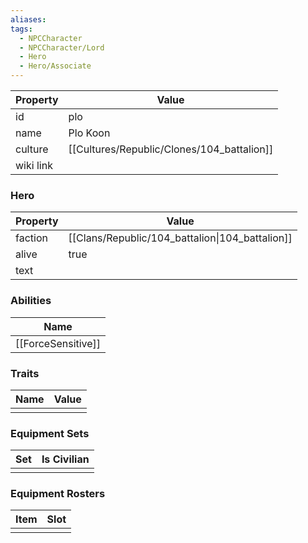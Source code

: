 ```yaml
---
aliases: 
tags:
  - NPCCharacter
  - NPCCharacter/Lord
  - Hero
  - Hero/Associate
---
```


| Property  | Value             |
| :-------- | ----------------- |
| id        | plo               |
| name      | Plo Koon          |
| culture   | [[Cultures/Republic/Clones/104_battalion]] |
| wiki link |                   |
### Hero
| Property | Value                                           |
| -------- | ----------------------------------------------- |
| faction  | [[Clans/Republic/104_battalion\|104_battalion]] |
| alive    | true                                            |
| text     |                                                 |

### Abilities
|        Name        |
| :----------------: |
| [[ForceSensitive]] |

### Traits
| Name | Value |
| ---- | ----- |
|      |       |

### Equipment Sets
| Set | Is Civilian |
| --- | ----------- |
|     |             |

### Equipment Rosters
| Item | Slot |
| ---- | ---- |
|      |      |
